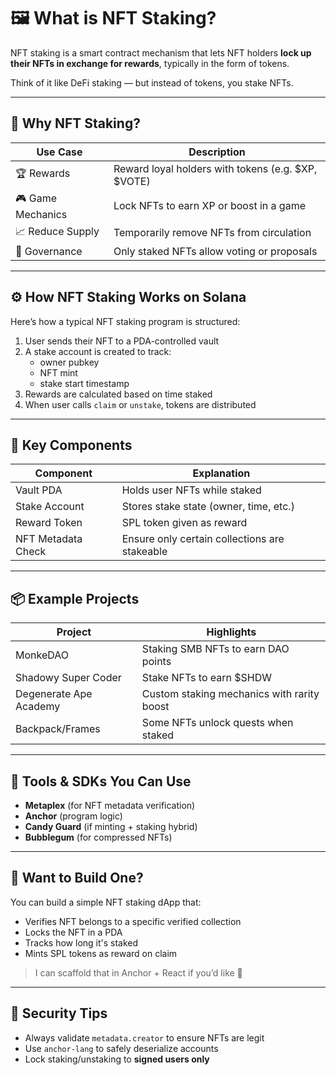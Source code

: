 # 🖼️ What is NFT Staking?

NFT staking is a smart contract mechanism that lets NFT holders **lock up their NFTs in exchange for rewards**, typically in the form of tokens.

Think of it like DeFi staking — but instead of tokens, you stake NFTs.

---

## 🎯 Why NFT Staking?

| Use Case          | Description                                        |
| ----------------- | -------------------------------------------------- |
| 🏆 Rewards        | Reward loyal holders with tokens (e.g. $XP, $VOTE) |
| 🎮 Game Mechanics | Lock NFTs to earn XP or boost in a game            |
| 📈 Reduce Supply  | Temporarily remove NFTs from circulation           |
| 💬 Governance     | Only staked NFTs allow voting or proposals         |

---

## ⚙️ How NFT Staking Works on Solana

Here’s how a typical NFT staking program is structured:

1. User sends their NFT to a PDA-controlled vault
2. A stake account is created to track:
   - owner pubkey
   - NFT mint
   - stake start timestamp
3. Rewards are calculated based on time staked
4. When user calls `claim` or `unstake`, tokens are distributed

---

## 🔐 Key Components

| Component          | Explanation                                   |
| ------------------ | --------------------------------------------- |
| Vault PDA          | Holds user NFTs while staked                  |
| Stake Account      | Stores stake state (owner, time, etc.)        |
| Reward Token       | SPL token given as reward                     |
| NFT Metadata Check | Ensure only certain collections are stakeable |

---

## 📦 Example Projects

| Project                | Highlights                                 |
| ---------------------- | ------------------------------------------ |
| MonkeDAO               | Staking SMB NFTs to earn DAO points        |
| Shadowy Super Coder    | Stake NFTs to earn $SHDW                   |
| Degenerate Ape Academy | Custom staking mechanics with rarity boost |
| Backpack/Frames        | Some NFTs unlock quests when staked        |

---

## 🧪 Tools & SDKs You Can Use

- **Metaplex** (for NFT metadata verification)
- **Anchor** (program logic)
- **Candy Guard** (if minting + staking hybrid)
- **Bubblegum** (for compressed NFTs)

---

## 🧠 Want to Build One?

You can build a simple NFT staking dApp that:

- Verifies NFT belongs to a specific verified collection
- Locks the NFT in a PDA
- Tracks how long it's staked
- Mints SPL tokens as reward on claim

> I can scaffold that in Anchor + React if you’d like 🚀

---

## 🚨 Security Tips

- Always validate `metadata.creator` to ensure NFTs are legit
- Use `anchor-lang` to safely deserialize accounts
- Lock staking/unstaking to **signed users only**
